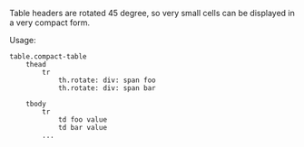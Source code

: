 Table headers are rotated 45 degree, so very small cells can be
displayed in a very compact form.

Usage:

```pug
table.compact-table
    thead
        tr
            th.rotate: div: span foo
            th.rotate: div: span bar

    tbody
        tr
            td foo value
            td bar value
        ...
```
